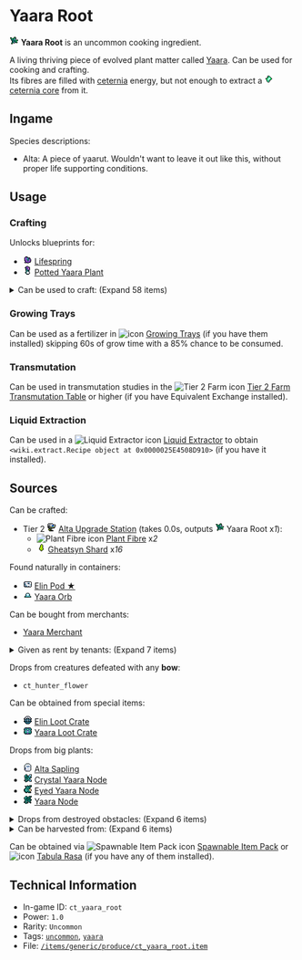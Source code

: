 # Yaara Root

<img src="https://raw.githubusercontent.com/Ceterai/Enternia/main/items/generic/produce/ct_yaara_root.png" alt="Yaara Root icon" loading="lazy" width="auto" height="16px"/> **Yaara Root** is an uncommon cooking ingredient.

A living thriving piece of evolved plant matter called [Yaara](https://ceterai.github.io/MyEnternia/Wiki/Tags/Yaara). Can be used for cooking and crafting.  
Its fibres are filled with [ceternia](https://ceterai.github.io/MyEnternia/Wiki/Tags/Ceternia) energy, but not enough to extract a <img src="https://raw.githubusercontent.com/Ceterai/Enternia/main/items/generic/crafting/ct_ceternia_core.png" alt="Ceternia Core icon" loading="lazy" width="auto" height="16px"/> [ceternia core](https://ceterai.github.io/MyEnternia/Wiki/CeterniaCore) from it.

## Ingame

Species descriptions:

- Alta: A piece of yaarut. Wouldn't want to leave it out like this, without proper life supporting conditions.

## Usage

### Crafting

Unlocks blueprints for:

- <img src="https://raw.githubusercontent.com/Ceterai/Enternia/main/items/generic/food/tier1/ct_lifespring.png" alt="Lifespring icon" loading="lazy" width="auto" height="16px"/> [Lifespring](https://ceterai.github.io/MyEnternia/Wiki/Lifespring)
- <img src="https://raw.githubusercontent.com/Ceterai/Enternia/main/objects/alta/special/plants/pods/yaara/icon.png" alt="Potted Yaara Plant icon" loading="lazy" width="auto" height="16px"/> [Potted Yaara Plant](https://ceterai.github.io/MyEnternia/Wiki/PottedYaaraPlant)

<details markdown="1"><summary>Can be used to craft: (Expand 58 items)</summary>

- <img src="https://raw.githubusercontent.com/Ceterai/Enternia/main/objects/alta/city/sapling/icon.png" alt="Alta Sapling icon" loading="lazy" width="auto" height="16px"/> [Alta Sapling](https://ceterai.github.io/MyEnternia/Wiki/AltaSapling)
- <img src="https://raw.githubusercontent.com/Ceterai/Enternia/main/objects/alta/cooking/spicer/icon.png" alt="Alta Spicer icon" loading="lazy" width="auto" height="16px"/> [Alta Spicer](https://ceterai.github.io/MyEnternia/Wiki/AltaSpicer)
- <img src="https://raw.githubusercontent.com/Ceterai/Enternia/main/items/generic/food/tier2/ct_aya_candy.png" alt="Aya Candy icon" loading="lazy" width="auto" height="16px"/> [Aya Candy](https://ceterai.github.io/MyEnternia/Wiki/AyaCandy)
- <img src="https://raw.githubusercontent.com/Ceterai/Enternia/main/items/generic/food/tier1/ct_aya_jam.png" alt="Aya Jam icon" loading="lazy" width="auto" height="16px"/> [Aya Jam](https://ceterai.github.io/MyEnternia/Wiki/AyaJam)
- <img src="https://raw.githubusercontent.com/Ceterai/Enternia/main/items/generic/food/tier1/ct_aya_baked.png" alt="Baked Aya icon" loading="lazy" width="auto" height="16px"/> [Baked Aya](https://ceterai.github.io/MyEnternia/Wiki/BakedAya)
- <img src="https://raw.githubusercontent.com/Ceterai/Enternia/main/items/generic/crafting/alta/bion.png" alt="Bion Compound icon" loading="lazy" width="auto" height="16px"/> [Bion Compound](https://ceterai.github.io/MyEnternia/Wiki/BionCompound)
- <img src="https://raw.githubusercontent.com/Ceterai/Enternia/main/items/active/alta/tools/fertilize/ct_bubble_fertilizer.png" alt="Bubble Fertilizer icon" loading="lazy" width="auto" height="16px"/> [Bubble Fertilizer](https://ceterai.github.io/MyEnternia/Wiki/BubbleFertilizer)
- <img src="https://raw.githubusercontent.com/Ceterai/Enternia/main/items/augments/pet/ct_yaara_collar.png" alt="Conscious Collar icon" loading="lazy" width="auto" height="16px"/> [Conscious Collar](https://ceterai.github.io/MyEnternia/Wiki/ConsciousCollar)
- `ct_alta_crafting_station4`
- `ct_food_mimic`
- <img src="https://raw.githubusercontent.com/Ceterai/Enternia/main/objects/biome/alterash/ayaka/ct_ayaka_elin_tree.png" alt="Elin Ayaka icon" loading="lazy" width="auto" height="16px"/> [Elin Ayaka](https://ceterai.github.io/MyEnternia/Wiki/ElinAyaka)
- <img src="https://raw.githubusercontent.com/Ceterai/Enternia/main/items/active/alta/spawners/drones/elin.png" alt="Elin Drone ★ icon" loading="lazy" width="auto" height="16px"/> [Elin Drone ★](https://ceterai.github.io/MyEnternia/Wiki/ElinDrone)
- <img src="https://raw.githubusercontent.com/Ceterai/Enternia/main/items/armors/alta/tier4/elin/helmet/icon.png" alt="Elin Guard Helmet ★ icon" loading="lazy" width="auto" height="16px"/> [Elin Guard Helmet ★](https://ceterai.github.io/MyEnternia/Wiki/ElinGuardHelmet)
- <img src="https://raw.githubusercontent.com/Ceterai/Enternia/main/items/active/alta/loot/biome/ct_elin_loot.png" alt="Elin Loot Crate icon" loading="lazy" width="auto" height="16px"/> [Elin Loot Crate](https://ceterai.github.io/MyEnternia/Wiki/ElinLootCrate)
- <img src="https://raw.githubusercontent.com/Ceterai/Enternia/main/objects/alta/elin/pod/icon.png" alt="Elin Pod ★ icon" loading="lazy" width="auto" height="16px"/> [Elin Pod ★](https://ceterai.github.io/MyEnternia/Wiki/ElinPod)
- <img src="https://raw.githubusercontent.com/Ceterai/Enternia/main/codex/alta/datamass/elin.png" alt="Elin's Invite icon" loading="lazy" width="auto" height="16px"/> [Elin's Invite](https://ceterai.github.io/MyEnternia/Wiki/Elin'sInvite)
- <img src="https://raw.githubusercontent.com/Ceterai/Enternia/main/items/generic/food/tier3/ct_fivaldo_salad.png" alt="Fival'do Salad icon" loading="lazy" width="auto" height="16px"/> [Fival'do Salad](https://ceterai.github.io/MyEnternia/Wiki/Fival'doSalad)
- <img src="https://raw.githubusercontent.com/Ceterai/Enternia/main/items/active/weapons/melee/alta/light/ct_flowersword.png" alt="Flowersword icon" loading="lazy" width="auto" height="16px"/> [Flowersword](https://ceterai.github.io/MyEnternia/Wiki/Flowersword)
- <img src="https://raw.githubusercontent.com/Ceterai/Enternia/main/items/generic/food/other/ct_gharus_spice.png" alt="Gharus Spice icon" loading="lazy" width="auto" height="16px"/> [Gharus Spice](https://ceterai.github.io/MyEnternia/Wiki/GharusSpice)
- <img src="https://raw.githubusercontent.com/Ceterai/Enternia/main/objects/farmables/alta/liquid/hive/icon.png" alt="Hive Seed icon" loading="lazy" width="auto" height="16px"/> [Hive Seed](https://ceterai.github.io/MyEnternia/Wiki/HiveSeed)
- <img src="https://raw.githubusercontent.com/Ceterai/Enternia/main/items/active/weapons/ranged/alta/rifle/ct_alta_impulse_rifle.png" alt="Impulse Rifle NG4 icon" loading="lazy" width="auto" height="16px"/> [Impulse Rifle NG4](https://ceterai.github.io/MyEnternia/Wiki/ImpulseRifleNG4)
- <img src="https://raw.githubusercontent.com/Ceterai/Enternia/main/items/generic/food/tier1/ct_lifespring.png" alt="Lifespring icon" loading="lazy" width="auto" height="16px"/> [Lifespring](https://ceterai.github.io/MyEnternia/Wiki/Lifespring)
- <img src="https://starbounder.org/mediawiki/images/c/c8/Living_Root.png" alt="Living Root icon" loading="lazy" width="14px" height="13px"/> [Living Root](https://starbounder.org/Living_Root)
- <img src="https://raw.githubusercontent.com/Ceterai/Enternia/main/objects/alta/special/plants/trees/ct_livira_tree.png" alt="Livira icon" loading="lazy" width="auto" height="16px"/> [Livira](https://ceterai.github.io/MyEnternia/Wiki/Livira)
- <img src="https://raw.githubusercontent.com/Ceterai/Enternia/main/items/generic/food/tier2/ct_ometonna.png" alt="Ometonna icon" loading="lazy" width="auto" height="16px"/> [Ometonna](https://ceterai.github.io/MyEnternia/Wiki/Ometonna)
- <img src="https://raw.githubusercontent.com/Ceterai/Enternia/main/items/active/alta/tools/plant/omni/ct_colorful_grass_seeds.png" alt="Omni Colorful Seeds ★ icon" loading="lazy" width="auto" height="16px"/> [Omni Colorful Seeds ★](https://ceterai.github.io/MyEnternia/Wiki/OmniColorfulSeeds)
- <img src="https://raw.githubusercontent.com/Ceterai/Enternia/main/items/active/alta/tools/plant/omni/ct_crimson_grass_seeds.png" alt="Omni Crimson Seeds ★ icon" loading="lazy" width="auto" height="16px"/> [Omni Crimson Seeds ★](https://ceterai.github.io/MyEnternia/Wiki/OmniCrimsonSeeds)
- <img src="https://raw.githubusercontent.com/Ceterai/Enternia/main/items/active/alta/tools/plant/omni/ct_flowery_grass_seeds.png" alt="Omni Flowery Seeds ★★ icon" loading="lazy" width="auto" height="16px"/> [Omni Flowery Seeds ★★](https://ceterai.github.io/MyEnternia/Wiki/OmniFlowerySeeds)
- <img src="https://raw.githubusercontent.com/Ceterai/Enternia/main/items/active/alta/tools/plant/omni/ct_grass_seeds.png" alt="Omni Grass Seeds ★ icon" loading="lazy" width="auto" height="16px"/> [Omni Grass Seeds ★](https://ceterai.github.io/MyEnternia/Wiki/OmniGrassSeeds)
- <img src="https://raw.githubusercontent.com/Ceterai/Enternia/main/items/active/alta/tools/plant/omni/ct_lush_grass_seeds.png" alt="Omni Lush Seeds ★★ icon" loading="lazy" width="auto" height="16px"/> [Omni Lush Seeds ★★](https://ceterai.github.io/MyEnternia/Wiki/OmniLushSeeds)
- <img src="https://raw.githubusercontent.com/Ceterai/Enternia/main/items/active/alta/tools/plant/omni/ct_mical_grass_seeds.png" alt="Omni Mical Seeds ★★★ icon" loading="lazy" width="auto" height="16px"/> [Omni Mical Seeds ★★★](https://ceterai.github.io/MyEnternia/Wiki/OmniMicalSeeds)
- <img src="https://raw.githubusercontent.com/Ceterai/Enternia/main/items/active/alta/tools/plant/omni/ct_thick_grass_seeds.png" alt="Omni Thick Seeds icon" loading="lazy" width="auto" height="16px"/> [Omni Thick Seeds](https://ceterai.github.io/MyEnternia/Wiki/OmniThickSeeds)
- <img src="https://raw.githubusercontent.com/Ceterai/Enternia/main/items/active/alta/tools/plant/omni/ct_warped_grass_seeds.png" alt="Omni Warped Seeds ★★ icon" loading="lazy" width="auto" height="16px"/> [Omni Warped Seeds ★★](https://ceterai.github.io/MyEnternia/Wiki/OmniWarpedSeeds)
- <img src="https://raw.githubusercontent.com/Ceterai/Enternia/main/items/generic/food/tier3/ct_onitti_motsu.png" alt="Onitti Motsu Soup icon" loading="lazy" width="auto" height="16px"/> [Onitti Motsu Soup](https://ceterai.github.io/MyEnternia/Wiki/OnittiMotsuSoup)
- <img src="https://starbounder.org/mediawiki/images/4/4f/Plant_Fibre.png" alt="Plant Fibre icon" loading="lazy" width="14px" height="15px"/> [Plant Fibre](https://starbounder.org/Plant_Fibre)
- <img src="https://raw.githubusercontent.com/Ceterai/Enternia/main/objects/alta/special/plants/pods/alta/icon.png" alt="Potted Alta Plant icon" loading="lazy" width="auto" height="16px"/> [Potted Alta Plant](https://ceterai.github.io/MyEnternia/Wiki/PottedAltaPlant)
- <img src="https://raw.githubusercontent.com/Ceterai/Enternia/main/objects/farmables/alta/liquid/tonna/icon.png" alt="Tonna Tuber icon" loading="lazy" width="auto" height="16px"/> [Tonna Tuber](https://ceterai.github.io/MyEnternia/Wiki/TonnaTuber)
- <img src="https://raw.githubusercontent.com/Ceterai/Enternia/main/objects/farmables/alta/liquid/koywa/icon.png" alt="Verriskoywa Seed icon" loading="lazy" width="auto" height="16px"/> [Verriskoywa Seed](https://ceterai.github.io/MyEnternia/Wiki/VerriskoywaSeed)
- <img src="https://raw.githubusercontent.com/Ceterai/Enternia/main/objects/farmables/alta/liquid/viona/icon.png" alt="Vionora Seed icon" loading="lazy" width="auto" height="16px"/> [Vionora Seed](https://ceterai.github.io/MyEnternia/Wiki/VionoraSeed)
- <img src="https://raw.githubusercontent.com/Ceterai/Enternia/main/objects/farmables/alta/liquid/voda/icon.png" alt="Vodakoywa Seed icon" loading="lazy" width="auto" height="16px"/> [Vodakoywa Seed](https://ceterai.github.io/MyEnternia/Wiki/VodakoywaSeed)
- <img src="https://raw.githubusercontent.com/Ceterai/Enternia/main/objects/biome/alterash/yaara/decorative/bed/icon.png" alt="Yaara Bed icon" loading="lazy" width="auto" height="16px"/> [Yaara Bed](https://ceterai.github.io/MyEnternia/Wiki/YaaraBed)
- <img src="https://raw.githubusercontent.com/Ceterai/Enternia/main/objects/biome/alterash/yaara/ct_yaara_bulb/icon.png" alt="Yaara Bulb icon" loading="lazy" width="auto" height="16px"/> [Yaara Bulb](https://ceterai.github.io/MyEnternia/Wiki/YaaraBulb)
- <img src="https://raw.githubusercontent.com/Ceterai/Enternia/main/objects/biome/alterash/yaara/decorative/cabinet/icon.png" alt="Yaara Cabinet icon" loading="lazy" width="auto" height="16px"/> [Yaara Cabinet](https://ceterai.github.io/MyEnternia/Wiki/YaaraCabinet)
- <img src="https://raw.githubusercontent.com/Ceterai/Enternia/main/objects/biome/alterash/yaara/decorative/couch/icon.png" alt="Yaara Couch icon" loading="lazy" width="auto" height="16px"/> [Yaara Couch](https://ceterai.github.io/MyEnternia/Wiki/YaaraCouch)
- <img src="https://raw.githubusercontent.com/Ceterai/Enternia/main/objects/biome/alterash/yaara/decorative/lamp/ct_yaara_lamp_crystal_icon.png" alt="Yaara Crystal Flower icon" loading="lazy" width="auto" height="16px"/> [Yaara Crystal Flower](https://ceterai.github.io/MyEnternia/Wiki/YaaraCrystalFlower)
- <img src="https://raw.githubusercontent.com/Ceterai/Enternia/main/objects/biome/alterash/yaara/decorative/door/icon.png" alt="Yaara Door icon" loading="lazy" width="auto" height="16px"/> [Yaara Door](https://ceterai.github.io/MyEnternia/Wiki/YaaraDoor)
- <img src="https://raw.githubusercontent.com/Ceterai/Enternia/main/objects/biome/alterash/yaara/decorative/lamp/ct_yaara_lamp_icon.png" alt="Yaara Flower icon" loading="lazy" width="auto" height="16px"/> [Yaara Flower](https://ceterai.github.io/MyEnternia/Wiki/YaaraFlower)
- <img src="https://raw.githubusercontent.com/Ceterai/Enternia/main/objects/biome/alterash/yaara/ct_yaara_node.png" alt="Yaara Node icon" loading="lazy" width="auto" height="16px"/> [Yaara Node](https://ceterai.github.io/MyEnternia/Wiki/YaaraNode)
- <img src="https://raw.githubusercontent.com/Ceterai/Enternia/main/objects/biome/alterash/yaara/decorative/orb/icon.png" alt="Yaara Orb icon" loading="lazy" width="auto" height="16px"/> [Yaara Orb](https://ceterai.github.io/MyEnternia/Wiki/YaaraOrb)
- <img src="https://raw.githubusercontent.com/Ceterai/Enternia/main/objects/biome/alterash/yaara/ct_yaara_thorns/icon.png" alt="Yaara Prime Roots icon" loading="lazy" width="auto" height="16px"/> [Yaara Prime Roots](https://ceterai.github.io/MyEnternia/Wiki/YaaraPrimeRoots)
- <img src="https://raw.githubusercontent.com/Ceterai/Enternia/main/objects/farmables/alta/liquid/yaara/icon.png" alt="Yaara Seed icon" loading="lazy" width="auto" height="16px"/> [Yaara Seed](https://ceterai.github.io/MyEnternia/Wiki/YaaraSeed)
- <img src="https://raw.githubusercontent.com/Ceterai/Enternia/main/objects/biome/alterash/yaara/ct_yaara_thorns/icon.png" alt="Yaara Snaky Roots icon" loading="lazy" width="auto" height="16px"/> [Yaara Snaky Roots](https://ceterai.github.io/MyEnternia/Wiki/YaaraSnakyRoots)
- <img src="https://raw.githubusercontent.com/Ceterai/Enternia/main/objects/biome/alterash/yaara/decorative/table/icon.png" alt="Yaara Table icon" loading="lazy" width="auto" height="16px"/> [Yaara Table](https://ceterai.github.io/MyEnternia/Wiki/YaaraTable)
- <img src="https://raw.githubusercontent.com/Ceterai/Enternia/main/items/generic/food/tier2/ct_yaara_tea.png" alt="Yaara Tea icon" loading="lazy" width="auto" height="16px"/> [Yaara Tea](https://ceterai.github.io/MyEnternia/Wiki/YaaraTea)
- <img src="https://raw.githubusercontent.com/Ceterai/Enternia/main/objects/biome/alterash/yaara/ct_yaara_thorns/icon.png" alt="Yaara Thorny Roots icon" loading="lazy" width="auto" height="16px"/> [Yaara Thorny Roots](https://ceterai.github.io/MyEnternia/Wiki/YaaraThornyRoots)
- <img src="https://raw.githubusercontent.com/Ceterai/Enternia/main/objects/biome/alterash/yaara/ct_yaara_thorns/icon.png" alt="Yaara Unicorn Roots icon" loading="lazy" width="auto" height="16px"/> [Yaara Unicorn Roots](https://ceterai.github.io/MyEnternia/Wiki/YaaraUnicornRoots)
- <img src="https://raw.githubusercontent.com/Ceterai/Enternia/main/items/active/alta/tools/other/ct_yaara_wand.png" alt="Yaara Wand ★★ icon" loading="lazy" width="auto" height="16px"/> [Yaara Wand ★★](https://ceterai.github.io/MyEnternia/Wiki/YaaraWand)
- <img src="https://raw.githubusercontent.com/Ceterai/Enternia/main/objects/biome/alterash/yaara/decorative/watcher/icon.png" alt="Yaara Watcher icon" loading="lazy" width="auto" height="16px"/> [Yaara Watcher](https://ceterai.github.io/MyEnternia/Wiki/YaaraWatcher)

</details>

### Growing Trays

Can be used as a fertilizer in <img src="https://images.steamusercontent.com/ugc/1693903078379188066/4E09EDBE233D5AA8FE9EA0EC1256E95CA3D446FF/" alt="icon" width="16" height="12"/> [Growing Trays](https://steamcommunity.com/sharedfiles/filedetails/?id=2574257768) (if you have them installed) skipping 60s of grow time with a 85% chance to be consumed.

### Transmutation

Can be used in transmutation studies in the <img src="https://steamuserimages-a.akamaihd.net/ugc/778476510222211661/F2DB74CC80818EEC103355BF1D4CDE7F13DC310C/" alt="Tier 2 Farm icon" width="14.5" height="8.125"/> [Tier 2 Farm Transmutation Table](https://steamcommunity.com/sharedfiles/filedetails/?id=1790667104) or higher (if you have Equivalent Exchange installed).

### Liquid Extraction

Can be used in a <img src="https://steamuserimages-a.akamaihd.net/ugc/13632332873483066507/7B6D0E2D050259EAB13B8AEF8B391DBB2AE98569/" alt="Liquid Extractor icon" width="16" height="16"/> [Liquid Extractor](https://steamcommunity.com/sharedfiles/filedetails/?id=3525229778) to obtain `<wiki.extract.Recipe object at 0x0000025E4508D910>` (if you have it installed).

## Sources

Can be crafted:

- Tier 2 ![ ](https://raw.githubusercontent.com/Ceterai/Enternia/main/objects/alta/crafting/upgrade_station/icon2.png) [Alta Upgrade Station](https://ceterai.github.io/MyEnternia/Wiki/AltaUpgradeStation) (takes 0.0s, outputs <img src="https://raw.githubusercontent.com/Ceterai/Enternia/main/items/generic/produce/ct_yaara_root.png" alt="Yaara Root icon" loading="lazy" width="auto" height="16px"/> Yaara Root x*1*):
  - <img src="https://starbounder.org/mediawiki/images/4/4f/Plant_Fibre.png" alt="Plant Fibre icon" loading="lazy" width="14px" height="15px"/> [Plant Fibre](https://starbounder.org/Plant_Fibre) x*2*
  - <img src="https://raw.githubusercontent.com/Ceterai/Enternia/main/items/throwables/ct_gheatsyn_shard.png" alt="Gheatsyn Shard icon" loading="lazy" width="auto" height="16px"/> [Gheatsyn Shard](https://ceterai.github.io/MyEnternia/Wiki/GheatsynShard) x*16*

Found naturally in containers:

- <img src="https://raw.githubusercontent.com/Ceterai/Enternia/main/objects/alta/elin/pod/icon.png" alt="Elin Pod ★ icon" loading="lazy" width="auto" height="16px"/> [Elin Pod ★](https://ceterai.github.io/MyEnternia/Wiki/ElinPod)
- <img src="https://raw.githubusercontent.com/Ceterai/Enternia/main/objects/biome/alterash/yaara/decorative/orb/icon.png" alt="Yaara Orb icon" loading="lazy" width="auto" height="16px"/> [Yaara Orb](https://ceterai.github.io/MyEnternia/Wiki/YaaraOrb)

Can be bought from merchants:

- [Yaara Merchant](https://ceterai.github.io/MyEnternia/Wiki/YaaraMerchant)

<details markdown="1"><summary>Given as rent by tenants: (Expand 7 items)</summary>

- [Yaara Keeper](https://ceterai.github.io/MyEnternia/Wiki/YaaraKeeper)
- [Yaara Merchant](https://ceterai.github.io/MyEnternia/Wiki/YaaraMerchant)
- [Yaara Shaman](https://ceterai.github.io/MyEnternia/Wiki/YaaraShaman)
- [Yaara Sprout](https://ceterai.github.io/MyEnternia/Wiki/YaaraSprout)
- [Yaarafinger](https://ceterai.github.io/MyEnternia/Wiki/Yaarafinger)
- [Yaaraling](https://ceterai.github.io/MyEnternia/Wiki/Yaaraling)
- [Yaaviling](https://ceterai.github.io/MyEnternia/Wiki/Yaaviling)

</details>

Drops from creatures defeated with any **bow**:

- `ct_hunter_flower`

Can be obtained from special items:

- <img src="https://raw.githubusercontent.com/Ceterai/Enternia/main/items/active/alta/loot/biome/ct_elin_loot.png" alt="Elin Loot Crate icon" loading="lazy" width="auto" height="16px"/> [Elin Loot Crate](https://ceterai.github.io/MyEnternia/Wiki/ElinLootCrate)
- <img src="https://raw.githubusercontent.com/Ceterai/Enternia/main/items/active/alta/loot/biome/ct_yaara_loot.png" alt="Yaara Loot Crate icon" loading="lazy" width="auto" height="16px"/> [Yaara Loot Crate](https://ceterai.github.io/MyEnternia/Wiki/YaaraLootCrate)

Drops from big plants:

- <img src="https://raw.githubusercontent.com/Ceterai/Enternia/main/objects/alta/city/sapling/icon.png" alt="Alta Sapling icon" loading="lazy" width="auto" height="16px"/> [Alta Sapling](https://ceterai.github.io/MyEnternia/Wiki/AltaSapling)
- <img src="https://raw.githubusercontent.com/Ceterai/Enternia/main/objects/biome/alterash/yaara/ct_yaara_crystal_node.png" alt="Crystal Yaara Node icon" loading="lazy" width="auto" height="16px"/> [Crystal Yaara Node](https://ceterai.github.io/MyEnternia/Wiki/CrystalYaaraNode)
- <img src="https://raw.githubusercontent.com/Ceterai/Enternia/main/objects/biome/alterash/yaara/ct_yaara_eye_node.png" alt="Eyed Yaara Node icon" loading="lazy" width="auto" height="16px"/> [Eyed Yaara Node](https://ceterai.github.io/MyEnternia/Wiki/EyedYaaraNode)
- <img src="https://raw.githubusercontent.com/Ceterai/Enternia/main/objects/biome/alterash/yaara/ct_yaara_node.png" alt="Yaara Node icon" loading="lazy" width="auto" height="16px"/> [Yaara Node](https://ceterai.github.io/MyEnternia/Wiki/YaaraNode)

<details markdown="1"><summary>Drops from destroyed obstacles: (Expand 6 items)</summary>

- <img src="https://raw.githubusercontent.com/Ceterai/Enternia/main/objects/biome/alterash/yaara/ct_yaara_bulb/icon.png" alt="Yaara Bulb icon" loading="lazy" width="auto" height="16px"/> [Yaara Bulb](https://ceterai.github.io/MyEnternia/Wiki/YaaraBulb)
- <img src="https://raw.githubusercontent.com/Ceterai/Enternia/main/objects/biome/alterash/yaara/ct_yaara_heart/icon.png" alt="Yaara Heart icon" loading="lazy" width="auto" height="16px"/> [Yaara Heart](https://ceterai.github.io/MyEnternia/Wiki/YaaraHeart)
- <img src="https://raw.githubusercontent.com/Ceterai/Enternia/main/objects/biome/alterash/yaara/ct_yaara_thorns/icon.png" alt="Yaara Prime Roots icon" loading="lazy" width="auto" height="16px"/> [Yaara Prime Roots](https://ceterai.github.io/MyEnternia/Wiki/YaaraPrimeRoots)
- <img src="https://raw.githubusercontent.com/Ceterai/Enternia/main/objects/biome/alterash/yaara/ct_yaara_thorns/icon.png" alt="Yaara Snaky Roots icon" loading="lazy" width="auto" height="16px"/> [Yaara Snaky Roots](https://ceterai.github.io/MyEnternia/Wiki/YaaraSnakyRoots)
- <img src="https://raw.githubusercontent.com/Ceterai/Enternia/main/objects/biome/alterash/yaara/ct_yaara_thorns/icon.png" alt="Yaara Thorny Roots icon" loading="lazy" width="auto" height="16px"/> [Yaara Thorny Roots](https://ceterai.github.io/MyEnternia/Wiki/YaaraThornyRoots)
- <img src="https://raw.githubusercontent.com/Ceterai/Enternia/main/objects/biome/alterash/yaara/ct_yaara_thorns/icon.png" alt="Yaara Unicorn Roots icon" loading="lazy" width="auto" height="16px"/> [Yaara Unicorn Roots](https://ceterai.github.io/MyEnternia/Wiki/YaaraUnicornRoots)

</details>

<details markdown="1"><summary>Can be harvested from: (Expand 6 items)</summary>

- <img src="https://raw.githubusercontent.com/Ceterai/Enternia/main/objects/farmables/alta/liquid/yaara/boosted/icon.png" alt="Boosted Yaara Sapling ★★ icon" loading="lazy" width="auto" height="16px"/> [Boosted Yaara Sapling ★★](https://ceterai.github.io/MyEnternia/Wiki/BoostedYaaraSapling)
- <img src="https://raw.githubusercontent.com/Ceterai/Enternia/main/objects/farmables/alta/liquid/yaara/eco/icon.png" alt="Eco Yaara Sapling ★ icon" loading="lazy" width="auto" height="16px"/> [Eco Yaara Sapling ★](https://ceterai.github.io/MyEnternia/Wiki/EcoYaaraSapling)
- <img src="https://raw.githubusercontent.com/Ceterai/Enternia/main/objects/farmables/alta/liquid/yaara/icon.png" alt="Wild Yaara Seed icon" loading="lazy" width="auto" height="16px"/> [Wild Yaara Seed](https://ceterai.github.io/MyEnternia/Wiki/WildYaaraSeed)
- <img src="https://raw.githubusercontent.com/Ceterai/Enternia/main/objects/farmables/alta/liquid/yaara/pod/icon.png" alt="Yaara Eco Pod ★ icon" loading="lazy" width="auto" height="16px"/> [Yaara Eco Pod ★](https://ceterai.github.io/MyEnternia/Wiki/YaaraEcoPod)
- <img src="https://raw.githubusercontent.com/Ceterai/Enternia/main/objects/farmables/alta/liquid/yaara/sapling/icon.png" alt="Yaara Sapling icon" loading="lazy" width="auto" height="16px"/> [Yaara Sapling](https://ceterai.github.io/MyEnternia/Wiki/YaaraSapling)
- <img src="https://raw.githubusercontent.com/Ceterai/Enternia/main/objects/farmables/alta/liquid/yaara/icon.png" alt="Yaara Seed icon" loading="lazy" width="auto" height="16px"/> [Yaara Seed](https://ceterai.github.io/MyEnternia/Wiki/YaaraSeed)

</details>

Can be obtained via <img src="https://raw.githubusercontent.com/Silverfeelin/Starbound-SpawnableItemPack/master/interface/sip/iconSmall.png" alt="Spawnable Item Pack icon" width="18" height="14"/> [Spawnable Item Pack](https://steamcommunity.com/sharedfiles/filedetails/?id=733665104) or <img src="https://steamuserimages-a.akamaihd.net/ugc/263843960696222713/3EC9A7C005541F7D577EBCB8C5736B4EFC9973D6/" alt="icon" width="8" height="12"/> [Tabula Rasa](https://community.playstarbound.com/resources/the-tabula-rasa.3222/) (if you have any of them installed).

## Technical Information

- In-game ID: `ct_yaara_root`
- Power: `1.0`
- Rarity: `Uncommon`
- Tags: [`uncommon`](https://ceterai.github.io/MyEnternia/Wiki/Tags/Uncommon), [`yaara`](https://ceterai.github.io/MyEnternia/Wiki/Tags/Yaara)
- File: [`/items/generic/produce/ct_yaara_root.item`](https://github.com/Ceterai/Enternia/blob/main/items/generic/produce/ct_yaara_root.item)
